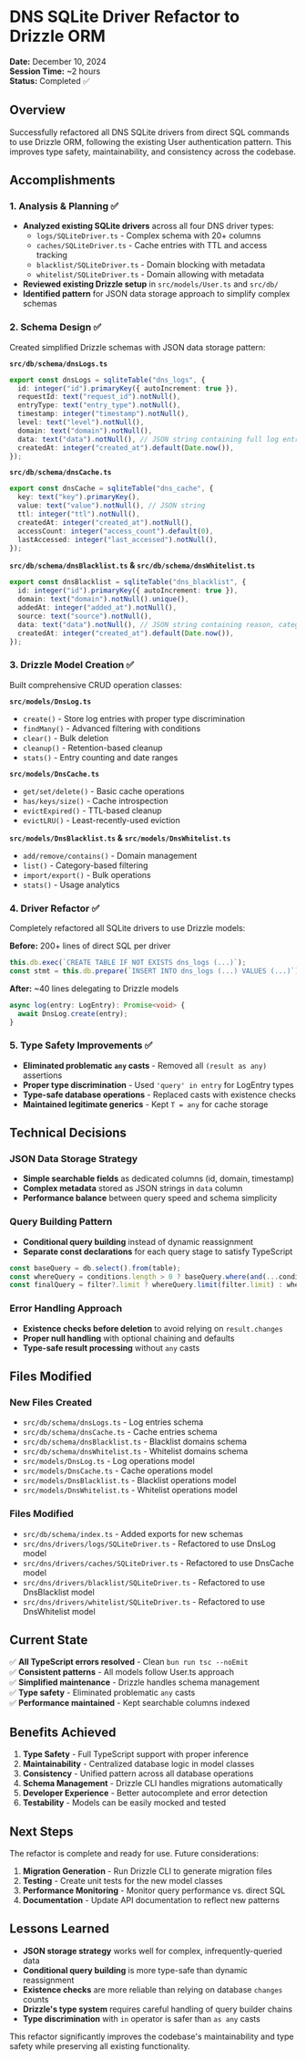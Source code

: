 # DNS SQLite Driver Refactor to Drizzle ORM

**Date:** December 10, 2024  
**Session Time:** ~2 hours  
**Status:** Completed ✅

## Overview

Successfully refactored all DNS SQLite drivers from direct SQL commands to use Drizzle ORM, following the existing User authentication pattern. This improves type safety, maintainability, and consistency across the codebase.

## Accomplishments

### 1. Analysis & Planning ✅
- **Analyzed existing SQLite drivers** across all four DNS driver types:
  - `logs/SQLiteDriver.ts` - Complex schema with 20+ columns
  - `caches/SQLiteDriver.ts` - Cache entries with TTL and access tracking
  - `blacklist/SQLiteDriver.ts` - Domain blocking with metadata
  - `whitelist/SQLiteDriver.ts` - Domain allowing with metadata
- **Reviewed existing Drizzle setup** in `src/models/User.ts` and `src/db/`
- **Identified pattern** for JSON data storage approach to simplify complex schemas

### 2. Schema Design ✅
Created simplified Drizzle schemas with JSON data storage pattern:

**`src/db/schema/dnsLogs.ts`**
```typescript
export const dnsLogs = sqliteTable("dns_logs", {
  id: integer("id").primaryKey({ autoIncrement: true }),
  requestId: text("request_id").notNull(),
  entryType: text("entry_type").notNull(),
  timestamp: integer("timestamp").notNull(),
  level: text("level").notNull(),
  domain: text("domain").notNull(),
  data: text("data").notNull(), // JSON string containing full log entry
  createdAt: integer("created_at").default(Date.now()),
});
```

**`src/db/schema/dnsCache.ts`**
```typescript
export const dnsCache = sqliteTable("dns_cache", {
  key: text("key").primaryKey(),
  value: text("value").notNull(), // JSON string
  ttl: integer("ttl").notNull(),
  createdAt: integer("created_at").notNull(),
  accessCount: integer("access_count").default(0),
  lastAccessed: integer("last_accessed").notNull(),
});
```

**`src/db/schema/dnsBlacklist.ts` & `src/db/schema/dnsWhitelist.ts`**
```typescript
export const dnsBlacklist = sqliteTable("dns_blacklist", {
  id: integer("id").primaryKey({ autoIncrement: true }),
  domain: text("domain").notNull().unique(),
  addedAt: integer("added_at").notNull(),
  source: text("source").notNull(),
  data: text("data").notNull(), // JSON string containing reason, category, etc
  createdAt: integer("created_at").default(Date.now()),
});
```

### 3. Drizzle Model Creation ✅
Built comprehensive CRUD operation classes:

**`src/models/DnsLog.ts`**
- `create()` - Store log entries with proper type discrimination
- `findMany()` - Advanced filtering with conditions
- `clear()` - Bulk deletion
- `cleanup()` - Retention-based cleanup
- `stats()` - Entry counting and date ranges

**`src/models/DnsCache.ts`**
- `get/set/delete()` - Basic cache operations
- `has/keys/size()` - Cache introspection
- `evictExpired()` - TTL-based cleanup
- `evictLRU()` - Least-recently-used eviction

**`src/models/DnsBlacklist.ts` & `src/models/DnsWhitelist.ts`**
- `add/remove/contains()` - Domain management
- `list()` - Category-based filtering
- `import/export()` - Bulk operations
- `stats()` - Usage analytics

### 4. Driver Refactor ✅
Completely refactored all SQLite drivers to use Drizzle models:

**Before:** 200+ lines of direct SQL per driver
```typescript
this.db.exec(`CREATE TABLE IF NOT EXISTS dns_logs (...)`);
const stmt = this.db.prepare(`INSERT INTO dns_logs (...) VALUES (...)`);
```

**After:** ~40 lines delegating to Drizzle models
```typescript
async log(entry: LogEntry): Promise<void> {
  await DnsLog.create(entry);
}
```

### 5. Type Safety Improvements ✅
- **Eliminated problematic `any` casts** - Removed all `(result as any)` assertions
- **Proper type discrimination** - Used `'query' in entry` for LogEntry types
- **Type-safe database operations** - Replaced casts with existence checks
- **Maintained legitimate generics** - Kept `T = any` for cache storage

## Technical Decisions

### JSON Data Storage Strategy
- **Simple searchable fields** as dedicated columns (id, domain, timestamp)
- **Complex metadata** stored as JSON strings in `data` column
- **Performance balance** between query speed and schema simplicity

### Query Building Pattern
- **Conditional query building** instead of dynamic reassignment
- **Separate const declarations** for each query stage to satisfy TypeScript
```typescript
const baseQuery = db.select().from(table);
const whereQuery = conditions.length > 0 ? baseQuery.where(and(...conditions)) : baseQuery;
const finalQuery = filter?.limit ? whereQuery.limit(filter.limit) : whereQuery;
```

### Error Handling Approach
- **Existence checks before deletion** to avoid relying on `result.changes`
- **Proper null handling** with optional chaining and defaults
- **Type-safe result processing** without `any` casts

## Files Modified

### New Files Created
- `src/db/schema/dnsLogs.ts` - Log entries schema
- `src/db/schema/dnsCache.ts` - Cache entries schema  
- `src/db/schema/dnsBlacklist.ts` - Blacklist domains schema
- `src/db/schema/dnsWhitelist.ts` - Whitelist domains schema
- `src/models/DnsLog.ts` - Log operations model
- `src/models/DnsCache.ts` - Cache operations model
- `src/models/DnsBlacklist.ts` - Blacklist operations model
- `src/models/DnsWhitelist.ts` - Whitelist operations model

### Files Modified
- `src/db/schema/index.ts` - Added exports for new schemas
- `src/dns/drivers/logs/SQLiteDriver.ts` - Refactored to use DnsLog model
- `src/dns/drivers/caches/SQLiteDriver.ts` - Refactored to use DnsCache model
- `src/dns/drivers/blacklist/SQLiteDriver.ts` - Refactored to use DnsBlacklist model
- `src/dns/drivers/whitelist/SQLiteDriver.ts` - Refactored to use DnsWhitelist model

## Current State

✅ **All TypeScript errors resolved** - Clean `bun run tsc --noEmit`  
✅ **Consistent patterns** - All models follow User.ts approach  
✅ **Simplified maintenance** - Drizzle handles schema management  
✅ **Type safety** - Eliminated problematic `any` casts  
✅ **Performance maintained** - Kept searchable columns indexed  

## Benefits Achieved

1. **Type Safety** - Full TypeScript support with proper inference
2. **Maintainability** - Centralized database logic in model classes
3. **Consistency** - Unified pattern across all database operations
4. **Schema Management** - Drizzle CLI handles migrations automatically
5. **Developer Experience** - Better autocomplete and error detection
6. **Testability** - Models can be easily mocked and tested

## Next Steps

The refactor is complete and ready for use. Future considerations:

1. **Migration Generation** - Run Drizzle CLI to generate migration files
2. **Testing** - Create unit tests for the new model classes
3. **Performance Monitoring** - Monitor query performance vs. direct SQL
4. **Documentation** - Update API documentation to reflect new patterns

## Lessons Learned

- **JSON storage strategy** works well for complex, infrequently-queried data
- **Conditional query building** is more type-safe than dynamic reassignment
- **Existence checks** are more reliable than relying on database `changes` counts
- **Drizzle's type system** requires careful handling of query builder chains
- **Type discrimination** with `in` operator is safer than `as any` casts

This refactor significantly improves the codebase's maintainability and type safety while preserving all existing functionality.